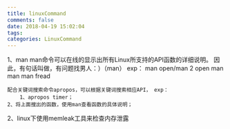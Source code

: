 ```yaml
---
title: linuxCommand
comments: false
date: 2018-04-19 15:02:04
tags:
categories: LinuxCommand
---
```





1、man
    man命令可以在线的显示出所有Linux所支持的API函数的详细说明。
    因此，有句话叫做，有问题找男人：）（man）
    exp：
    	man open/man 2 open
	man man
	man fread

    配合关键词搜索命令apropos，可以根据关键词搜索相应API， exp：
        1、apropos timer；
	2、将上面搜出的函数，使用man查看函数的具体说明；


2、linux下使用memleak工具来检查内存泄露


